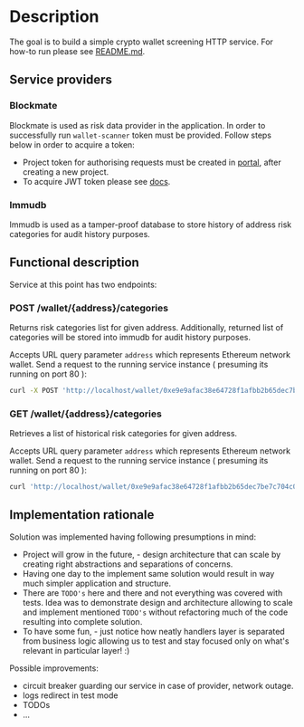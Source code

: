 # Description

The goal is to build a simple crypto wallet screening HTTP service. For how-to run please see [README.md](./cmd/serverd/README.md).

## Service providers

### Blockmate

Blockmate is used as risk data provider in the application. In order to successfully run `wallet-scanner` token must be provided. Follow steps below in order to acquire a token:

* Project token for authorising requests must be created in [portal](portal.blockmate.io), after creating a new project. 
* To acquire JWT token please see [docs](https://docs.blockmate.io/reference/userapi-authenticateproject).

### Immudb

Immudb is used as a tamper-proof database to store history of address risk categories for audit history purposes.

## Functional description

Service at this point has two endpoints:

### POST /wallet/{address}/categories
Returns risk categories list for given address. Additionally, returned list of categories will be stored into immudb for audit history purposes. 

Accepts URL query parameter `address` which represents Ethereum network wallet.
Send a request to the running service instance ( presuming its running on port 80 ):

```bash
curl -X POST 'http://localhost/wallet/0xe9e9afac38e64728f1afbb2b65dec7be7c704c05/categories' -v
```

### GET /wallet/{address}/categories
Retrieves a list of historical risk categories for given address.

Accepts URL query parameter `address` which represents Ethereum network wallet.
Send a request to the running service instance ( presuming its running on port 80 ):

```bash
curl 'http://localhost/wallet/0xe9e9afac38e64728f1afbb2b65dec7be7c704c05/categories' -v
```

## Implementation rationale

Solution was implemented having following presumptions in mind:

* Project will grow in the future, - design architecture that can scale by creating right abstractions and separations of concerns.
* Having one day to the implement same solution would result in way much simpler application and structure.
* There are `TODO's` here and there and not everything was covered with tests. Idea was to demonstrate design and architecture allowing to scale and implement mentioned `TODO's` without refactoring much of the code resulting into complete solution.
* To have some fun, - just notice how neatly handlers layer is separated from business logic allowing us to test and stay focused only on what's relevant in particular layer! :)

Possible improvements:

* circuit breaker guarding our service in case of provider, network outage.
* logs redirect in test mode
* TODOs
* ...
